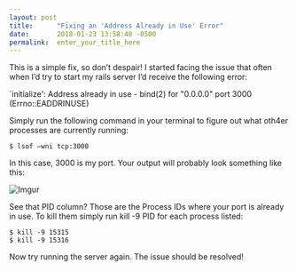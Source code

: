 ```yaml
---
layout: post
title:      "Fixing an 'Address Already in Use' Error"
date:       2018-01-23 13:58:40 -0500
permalink:  enter_your_title_here
---
```



This is a simple fix, so don’t despair! I started facing the issue that often when I’d try to start my rails server I’d receive the following error:

`initialize': Address already in use - bind(2) for "0.0.0.0" port 3000 (Errno::EADDRINUSE)

Simply run the following command in your terminal to figure out what oth4er processes are currently running:

 	$ lsof –wni tcp:3000

In this case, 3000 is my port. Your output will probably look something like this:


![Imgur](https://i.imgur.com/lcta3tx.png)


See that PID column? Those are the Process IDs where your port is already in use. To kill them simply run kill -9 PID for each process listed:
	
	$ kill -9 15315
	$ kill -9 15316

Now try running the server again. The issue should be resolved!

